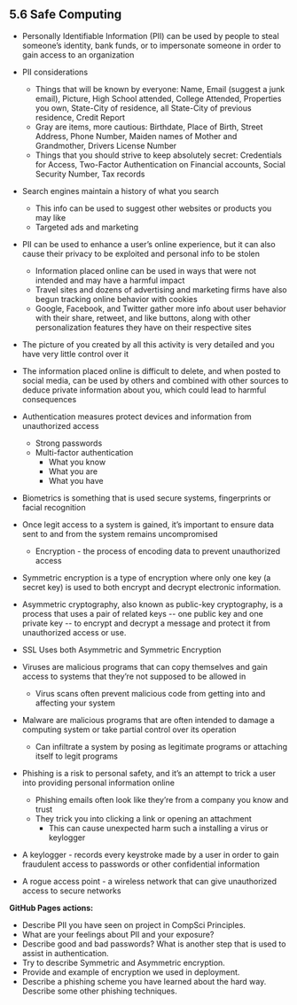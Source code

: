

## 5.6 Safe Computing
* Personally Identifiable Information (PII) can be used by people to steal someone’s identity, bank funds, or to impersonate someone in order to gain access to an organization
* PII considerations
  * Things that will be known by everyone: Name, Email (suggest a junk email), Picture, High School attended, College Attended, Properties you own, State-City of residence, all State-City of previous residence, Credit Report
  * Gray are items, more cautious: Birthdate, Place of Birth, Street Address, Phone Number, Maiden names of Mother and Grandmother, Drivers License Number
  * Things that you should strive to keep absolutely secret: Credentials for Access, Two-Factor Authentication on Financial accounts, Social Security Number, Tax records
* Search engines maintain a history of what you search
  * This info can be used to suggest other websites or products you may like
  * Targeted ads and marketing
* PII can be used to enhance a user’s online experience, but it can also cause their privacy to be exploited and personal info to be stolen
  * Information placed online can be used in ways that were not intended and may have a harmful impact
  * Travel sites and dozens of advertising and marketing firms have also begun tracking online behavior with cookies
  * Google, Facebook, and Twitter gather more info about user behavior with their share, retweet, and like buttons, along with other personalization features they have on their respective sites
* The picture of you created by all this activity is very detailed and you have very little control over it
* The information placed online is difficult to delete, and when posted to social media, can be used by others and combined with other sources to deduce private information about you, which could lead to harmful consequences
* Authentication measures protect devices and information from unauthorized access
  * Strong passwords
  * Multi-factor authentication
    * What you know
    * What you are
    * What you have
* Biometrics is something that is used secure systems, fingerprints or facial recognition
* Once legit access to a system is gained, it’s important to ensure data sent to and from the system remains uncompromised
  * Encryption - the process of encoding data to prevent unauthorized access
* Symmetric encryption is a type of encryption where only one key (a secret key) is used to both encrypt and decrypt electronic information.
* Asymmetric cryptography, also known as public-key cryptography, is a process that uses a pair of related keys -- one public key and one private key -- to encrypt and decrypt a message and protect it from unauthorized access or use.
* SSL Uses both Asymmetric and Symmetric Encryption

* Viruses are malicious programs that can copy themselves and gain access to systems that they’re not supposed to be allowed in
  * Virus scans often prevent malicious code from getting into and affecting your system
* Malware are malicious programs that are often intended to damage a computing system or take partial control over its operation
  * Can infiltrate a system by posing as legitimate programs or attaching itself to legit programs
* Phishing is a risk to personal safety, and it’s an attempt to trick a user into providing personal information online
  * Phishing emails often look like they’re from a company you know and trust
  * They trick you into clicking a link or opening an attachment
    * This can cause unexpected harm such a installing a virus or keylogger
* A keylogger - records every keystroke made by a user in order to gain fraudulent access to passwords or other confidential information
* A rogue access point - a wireless network that can give unauthorized access to secure networks

**GitHub Pages actions:**
* Describe PII you have seen on project in CompSci Principles.
* What are your feelings about PII and your exposure?
* Describe good and bad passwords? What is another step that is used to assist in authentication.
* Try to describe Symmetric and Asymmetric encryption.
* Provide and example of encryption we used in deployment.
* Describe a phishing scheme you have learned about the hard way. Describe some other phishing techniques.
